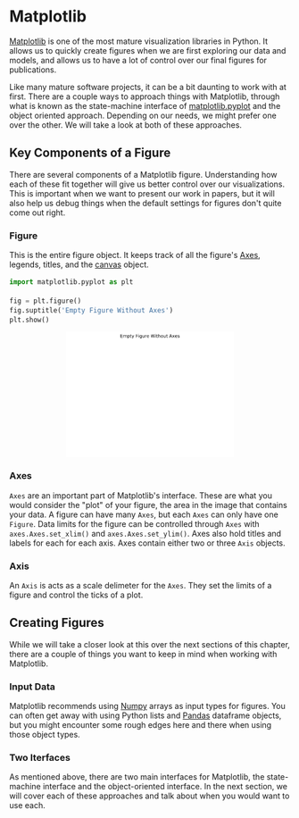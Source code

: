 # Matplotlib

[Matplotlib][1] is one of the most mature visualization libraries
in Python. It allows us to quickly create figures when we are
first exploring our data and models, and allows us to have a
lot of control over our final figures for publications.

Like many mature software projects, it can be a bit daunting 
to work with at first. There are a couple ways to approach things 
with Matplotlib, through what is known as the state-machine interface
of [matplotlib.pyplot][2] and the object oriented approach. Depending 
on our needs, we might prefer one over the other. We will take 
a look at both of these approaches. 


## Key Components of a Figure

There are several components of a Matplotlib figure. Understanding 
how each of these fit together will give us better control over our
visualizations. This is important when we want to present our work 
in papers, but it will also help us debug things when the default 
settings for figures don't quite come out right.

### Figure

This is the entire figure object. It keeps track of all the figure's 
[Axes][3], legends, titles, and the [canvas][4] object. 

```python
import matplotlib.pyplot as plt

fig = plt.figure()
fig.suptitle('Empty Figure Without Axes')
plt.show()
```

<html>
<head>
<style>
img {
  display: block;
  margin-left: auto;
  margin-right: auto;
}
</style>
</head>
  <body>
    <img src="img/ch02-visualization/figure_empty.png" width="300"/>
  </body>
</html>

### Axes

`Axes` are an important part of Matplotlib's interface. These are what
you would consider the "plot" of your figure, the area in the image
that contains your data. A figure can have many `Axes`, but each `Axes`
can only have one `Figure`. Data limits for the figure can be controlled 
through `Axes` with `axes.Axes.set_xlim()` and `axes.Axes.set_ylim()`. Axes 
also hold titles and labels for each for each axis. Axes contain either 
two or three `Axis` objects.

### Axis

An `Axis` is acts as a scale delimeter for the `Axes`. They set the limits
of a figure and control the ticks of a plot.


## Creating Figures

While we will take a closer look at this over the next sections of this 
chapter, there are a couple of things you want to keep in mind when 
working with Matplotlib.

### Input Data

Matplotlib recommends using [Numpy][5] arrays as input types for figures.
You can often get away with using Python lists and [Pandas][6] dataframe
objects, but you might encounter some rough edges here and there when
using those object types.

### Two Iterfaces

As mentioned above, there are two main interfaces for Matplotlib, the
state-machine interface and the object-oriented interface. In the next
section, we will cover each of these approaches and talk about when you
would want to use each.

[comment]: References

[1]: https://matplotlib.org/
[2]: https://matplotlib.org/3.1.1/api/_as_gen/matplotlib.pyplot.html#module-matplotlib.pyplot
[3]: https://matplotlib.org/api/axes_api.html#matplotlib.axes.Axes
[4]: https://matplotlib.org/3.2.2/api/backend_bases_api.html#matplotlib.backend_bases.FigureCanvasBase
[5]: https://numpy.org/
[6]: https://pandas.pydata.org/
